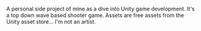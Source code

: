 A personal side project of mine as a dive into Unity game development. It's a top down wave based shooter game. Assets are free assets from the Unity asset store... I'm not an artist.
